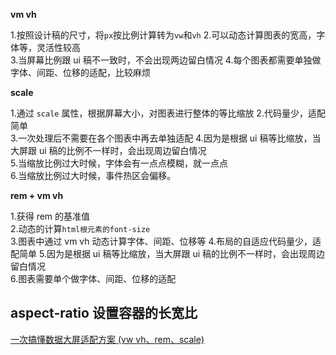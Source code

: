 **vm vh**

1.按照设计稿的尺寸，将`px`按比例计算转为`vw`和`vh`
2.可以动态计算图表的宽高，字体等，灵活性较高  
3.当屏幕比例跟 ui 稿不一致时，不会出现两边留白情况
4.每个图表都需要单独做字体、间距、位移的适配，比较麻烦

**scale**

1.通过 `scale` 属性，根据屏幕大小，对图表进行整体的等比缩放
2.代码量少，适配简单  
3.一次处理后不需要在各个图表中再去单独适配
4.因为是根据 ui 稿等比缩放，当大屏跟 ui 稿的比例不一样时，会出现周边留白情况  
5.当缩放比例过大时候，字体会有一点点模糊，就一点点  
6.当缩放比例过大时候，事件热区会偏移。

**rem + vm vh**

1.获得 rem 的基准值  
2.动态的计算`html根元素的font-size`  
3.图表中通过 vm vh 动态计算字体、间距、位移等
4.布局的自适应代码量少，适配简单
5.因为是根据 ui 稿等比缩放，当大屏跟 ui 稿的比例不一样时，会出现周边留白情况  
6.图表需要单个做字体、间距、位移的适配
## aspect-ratio 设置容器的长宽比

[一次搞懂数据大屏适配方案 (vw vh、rem、scale)](https://juejin.cn/post/7163932925955112996)